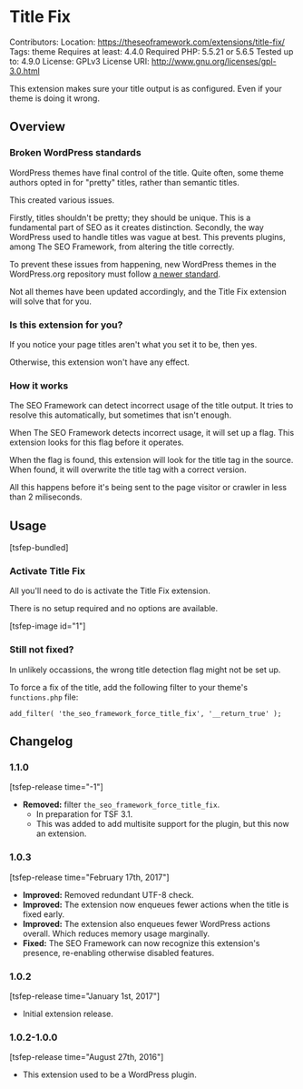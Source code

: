 # Title Fix
Contributors:
Location: https://theseoframework.com/extensions/title-fix/
Tags: theme
Requires at least: 4.4.0
Required PHP: 5.5.21 or 5.6.5
Tested up to: 4.9.0
License: GPLv3
License URI: http://www.gnu.org/licenses/gpl-3.0.html

This extension makes sure your title output is as configured. Even if your theme is doing it wrong.

## Overview

### Broken WordPress standards

WordPress themes have final control of the title. Quite often, some theme authors opted in for "pretty" titles, rather than semantic titles.

This created various issues.

Firstly, titles shouldn't be pretty; they should be unique. This is a fundamental part of SEO as it creates distinction.
Secondly, the way WordPress used to handle titles was vague at best. This prevents plugins, among The SEO Framework, from altering the title correctly.

To prevent these issues from happening, new WordPress themes in the WordPress.org repository must follow [a newer standard](https://make.wordpress.org/core/2014/10/29/title-tags-in-4-1/).

Not all themes have been updated accordingly, and the Title Fix extension will solve that for you.

### Is this extension for you?

If you notice your page titles aren't what you set it to be, then yes.

Otherwise, this extension won't have any effect.

### How it works

The SEO Framework can detect incorrect usage of the title output. It tries to resolve this automatically, but sometimes that isn't enough.

When The SEO Framework detects incorrect usage, it will set up a flag. This extension looks for this flag before it operates.

When the flag is found, this extension will look for the title tag in the source.
When found, it will overwrite the title tag with a correct version.

All this happens before it's being sent to the page visitor or crawler in less than 2 miliseconds.

## Usage

[tsfep-bundled]

### Activate Title Fix

All you'll need to do is activate the Title Fix extension.

There is no setup required and no options are available.

[tsfep-image id="1"]

### Still not fixed?

In unlikely occassions, the wrong title detection flag might not be set up.

To force a fix of the title, add the following filter to your theme's `functions.php` file:

`add_filter( 'the_seo_framework_force_title_fix', '__return_true' );
`

## Changelog

### 1.1.0

[tsfep-release time="-1"]

* **Removed:** filter `the_seo_framework_force_title_fix`.
	* In preparation for TSF 3.1.
	* This was added to add multisite support for the plugin, but this now an extension.

### 1.0.3

[tsfep-release time="February 17th, 2017"]

* **Improved:** Removed redundant UTF-8 check.
* **Improved:** The extension now enqueues fewer actions when the title is fixed early.
* **Improved:** The extension also enqueues fewer WordPress actions overall. Which reduces memory usage marginally.
* **Fixed:** The SEO Framework can now recognize this extension's presence, re-enabling otherwise disabled features.

### 1.0.2

[tsfep-release time="January 1st, 2017"]

* Initial extension release.

### 1.0.2-1.0.0

[tsfep-release time="August 27th, 2016"]

* This extension used to be a WordPress plugin.
